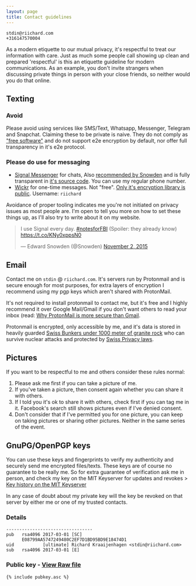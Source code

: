 ```yaml
---
layout: page
title: Contact guidelines
---
```


```
stdin@riichard.com
+316147570004
```

As a modern etiquette to our mutual privacy, it's respectful to treat our
information with care. Just as much some people call showing up clean and
prepared 'respectful' is this an etiquette guideline for modern communications.
As an example, you don't invite strangers when discussing private things in
person with your close friends, so neither would you do that online.

## Texting

### Avoid
Please avoid using services like SMS/Text, Whatsapp, Messenger, Telegram and Snapchat.
Claiming these to be private is naive. They do not comply as ["free
software"](https://www.fsf.org/about/) and do not support e2e encryption by
default, nor offer full transparency in it's e2e protocol.

### Please do use for messaging

- [Signal Messenger](https://www.signal.org/) for chats, Also [recommended by
    Snowden](https://twitter.com/Snowden/status/661313394906161152) and is fully transparent in [it's source
    code](https://github.com/whispersystems). You can use my
    regular phone number.
- [Wickr](https://www.wickr.com/) for one-time messages. Not "free". [Only it's encryption
    library is public](https://github.com/WickrInc/wickr-crypto-c). Username: `riichard`

Avoidance of proper tooling indicates me you're not initiated on privacy
issues as most people are. I'm open to tell you more on how to set these things
up, as I'll also try to write about it on my website.

<blockquote class="twitter-tweet" data-lang="en"><p lang="en" dir="ltr">I use Signal every day. <a href="https://twitter.com/hashtag/notesforFBI?src=hash&amp;ref_src=twsrc%5Etfw">#notesforFBI</a> (Spoiler: they already know) <a href="https://t.co/KNy0xppsN0">https://t.co/KNy0xppsN0</a></p>&mdash; Edward Snowden (@Snowden) <a href="https://twitter.com/Snowden/status/661313394906161152?ref_src=twsrc%5Etfw">November 2, 2015</a></blockquote>
<script async src="https://platform.twitter.com/widgets.js" charset="utf-8"></script>

## Email

Contact me on `stdin` @ `riichard.com`. It's servers run by Protonmail and is
secure enough for most purposes, for extra layers of encryption I recommend
using my pgp keys which aren't shared with ProtonMail.

It's not required to install protonmail to contact me, but it's free and I
highly recommend it over Google Mail/Gmail if you don't want others to read
your inbox (read: [Why ProtonMail is more secure than Gmail](https://protonmail.com/blog/protonmail-vs-gmail-security/).

Protonmail is encrypted, only accessible by me, and it's data is stored in
heavily guarded [Swiss Bunkers under 1000 meter of granite rock](https://protonmail.com/security-details) who can survive nuclear attacks and protected by [Swiss Privacy laws](https://protonmail.com/blog/switzerland/).

## Pictures

If you want to be respectful to me and others consider these rules normal:

1. Please ask me first if you can take a picture of me.
2. If you've taken a picture, then consent again whether you can share it with others.
3. If I told you it's ok to share it with others, check first if you can tag me in it. Facebook's search still shows pictures even if I've denied consent.
4. Don't consider that if I've permitted you for one picture, you can keep on taking pictures or sharing other pictures. Neither in the same series of the event.

## GnuPG/OpenPGP keys

You can use these keys and fingerprints to verify my authenticity and securely
send me encrypted files/texts. These keys are of course no guarantee to be
really me. So for extra guarantee of verification ask me in person, and check
my key on the MIT Keyserver for updates and revokes > [Key history on the MIT Keyserver](http://pgp.mit.edu/pks/lookup?search=riichard.com&op=index)

In any case of doubt about my private key will the key be revoked on that server by either me or one
of my trusted contacts.

### Details

```
---------------------------------
pub   rsa4096 2017-03-01 [SC]
      E08799AA5747249480C2EF7D1BD95BD9E18474D1
uid           [ultimate] Richard Kraaijenhagen <stdin@riichard.com>
sub   rsa4096 2017-03-01 [E]
```

### Public key -  [View Raw file](/pubkey.acs)

```
{% include pubkey.asc %}
```
